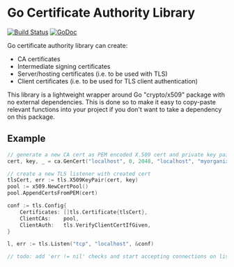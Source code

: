 Go Certificate Authority Library
================================

[![Build Status](https://travis-ci.org/nbusy/ca.svg?branch=master)](https://travis-ci.org/nbusy/ca) [![GoDoc](https://godoc.org/github.com/nbusy/ca?status.svg)](https://godoc.org/github.com/nbusy/ca)

Go certificate authority library can create:

-	CA certificates
-	Intermediate signing certificates
-	Server/hosting certificates (i.e. to be used with TLS)
-	Client certificates (i.e. to be used for TLS client authentication)

This library is a lightweight wrapper around Go "crypto/x509" package with no external dependencies. This is done so to make it easy to copy-paste relevant functions into your project if you don't want to take a dependency on this package.

Example
-------

```go
// generate a new CA cert as PEM encoded X.509 cert and private key pair
cert, key, _ = ca.GenCert("localhost", 0, 2048, "localhost", "myorganizqtion")

// create a new TLS listener with created cert
tlsCert, err := tls.X509KeyPair(cert, key)
pool := x509.NewCertPool()
pool.AppendCertsFromPEM(cert)

conf := tls.Config{
	Certificates: []tls.Certificate{tlsCert},
	ClientCAs:    pool,
	ClientAuth:   tls.VerifyClientCertIfGiven,
}

l, err := tls.Listen("tcp", "localhost", &conf)

// todo: add 'err != nil' checks and start accepting connections on listener
```
